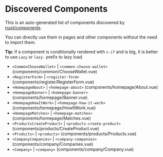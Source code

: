 # Discovered Components

This is an auto-generated list of components discovered by [nuxt/components](https://github.com/nuxt/components).

You can directly use them in pages and other components without the need to import them.

**Tip:** If a component is conditionally rendered with `v-if` and is big, it is better to use `Lazy` or `lazy-` prefix to lazy load.

- `<CommonChooseWallet>` | `<common-choose-wallet>` (components/common/ChooseWallet.vue)
- `<RegisterForm>` | `<register-form>` (components/register/RegisterForm.vue)
- `<HomepageAbout>` | `<homepage-about>` (components/homepage/About.vue)
- `<HomepageBanner>` | `<homepage-banner>` (components/homepage/Banner.vue)
- `<HomepageHowItWork>` | `<homepage-how-it-work>` (components/homepage/HowItWork.vue)
- `<HomepageMatches>` | `<homepage-matches>` (components/homepage/Matches.vue)
- `<ProductsCreateProduct>` | `<products-create-product>` (components/products/CreateProduct.vue)
- `<Products>` | `<products>` (components/products/Products.vue)
- `<CompanyCompanies>` | `<company-companies>` (components/company/Companies.vue)
- `<Company>` | `<company>` (components/company/Company.vue)
